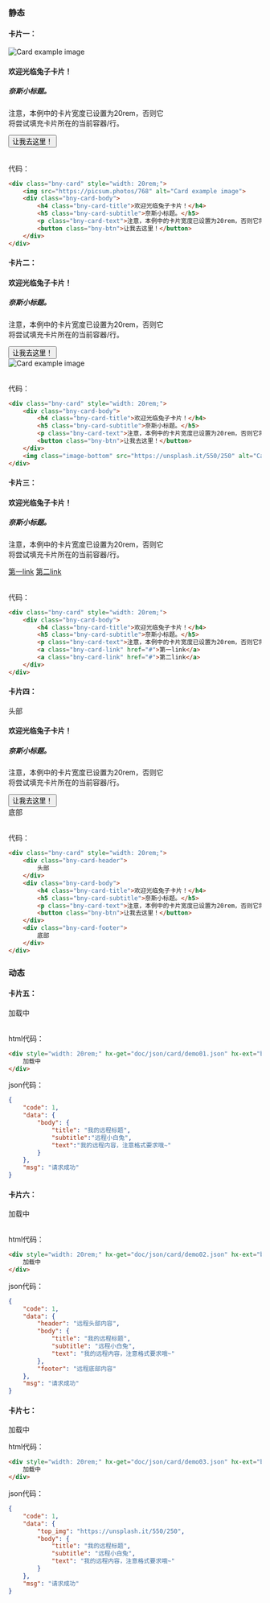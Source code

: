### 静态
#### 卡片一：

<div class="bny-card" style="width: 20rem;">
    <img src="https://picsum.photos/768" alt="Card example image">
    <div class="bny-card-body">
        <h4 class="bny-card-title">欢迎光临兔子卡片！</h4>
        <h5 class="bny-card-subtitle">奈斯小标题。</h5>
        <p class="bny-card-text">注意，本例中的卡片宽度已设置为20rem，否则它将尝试填充卡片所在的当前容器/行。</p>
        <button class="bny-btn">让我去这里！</button>
    </div>
</div>
<br>

代码：

```html
<div class="bny-card" style="width: 20rem;">
    <img src="https://picsum.photos/768" alt="Card example image">
    <div class="bny-card-body">
        <h4 class="bny-card-title">欢迎光临兔子卡片！</h4>
        <h5 class="bny-card-subtitle">奈斯小标题。</h5>
        <p class="bny-card-text">注意，本例中的卡片宽度已设置为20rem，否则它将尝试填充卡片所在的当前容器/行。</p>
        <button class="bny-btn">让我去这里！</button>
    </div>
</div>
```

#### 卡片二：

<div class="bny-card" style="width: 20rem;">
    <div class="bny-card-body">
        <h4 class="bny-card-title">欢迎光临兔子卡片！</h4>
        <h5 class="bny-card-subtitle">奈斯小标题。</h5>
        <p class="bny-card-text">注意，本例中的卡片宽度已设置为20rem，否则它将尝试填充卡片所在的当前容器/行。</p>
        <button class="bny-btn">让我去这里！</button>
    </div>
    <img class="image-bottom" src="https://unsplash.it/550/250" alt="Card example image">
</div>
<br>

代码：

```html
<div class="bny-card" style="width: 20rem;">
    <div class="bny-card-body">
        <h4 class="bny-card-title">欢迎光临兔子卡片！</h4>
        <h5 class="bny-card-subtitle">奈斯小标题。</h5>
        <p class="bny-card-text">注意，本例中的卡片宽度已设置为20rem，否则它将尝试填充卡片所在的当前容器/行。</p>
        <button class="bny-btn">让我去这里！</button>
    </div>
    <img class="image-bottom" src="https://unsplash.it/550/250" alt="Card example image">
</div>
```

#### 卡片三：

<div class="bny-card" style="width: 20rem;">
    <div class="bny-card-body">
        <h4 class="bny-card-title">欢迎光临兔子卡片！</h4>
        <h5 class="bny-card-subtitle">奈斯小标题。</h5>
        <p class="bny-card-text">注意，本例中的卡片宽度已设置为20rem，否则它将尝试填充卡片所在的当前容器/行。</p>
        <a class="bny-card-link" href="#">第一link</a>
        <a class="bny-card-link" href="#">第二link</a>
    </div>
</div>
<br>

代码：

```html
<div class="bny-card" style="width: 20rem;">
    <div class="bny-card-body">
        <h4 class="bny-card-title">欢迎光临兔子卡片！</h4>
        <h5 class="bny-card-subtitle">奈斯小标题。</h5>
        <p class="bny-card-text">注意，本例中的卡片宽度已设置为20rem，否则它将尝试填充卡片所在的当前容器/行。</p>
        <a class="bny-card-link" href="#">第一link</a>
        <a class="bny-card-link" href="#">第二link</a>
    </div>
</div>
```

#### 卡片四：

<div class="bny-card" style="width: 20rem;">
    <div class="bny-card-header">
        头部
    </div>
    <div class="bny-card-body">
        <h4 class="bny-card-title">欢迎光临兔子卡片！</h4>
        <h5 class="bny-card-subtitle">奈斯小标题。</h5>
        <p class="bny-card-text">注意，本例中的卡片宽度已设置为20rem，否则它将尝试填充卡片所在的当前容器/行。</p>
        <button class="bny-btn">让我去这里！</button>
    </div>
    <div class="bny-card-footer">
        底部
    </div>
</div>
<br>

代码：

```html
<div class="bny-card" style="width: 20rem;">
    <div class="bny-card-header">
        头部
    </div>
    <div class="bny-card-body">
        <h4 class="bny-card-title">欢迎光临兔子卡片！</h4>
        <h5 class="bny-card-subtitle">奈斯小标题。</h5>
        <p class="bny-card-text">注意，本例中的卡片宽度已设置为20rem，否则它将尝试填充卡片所在的当前容器/行。</p>
        <button class="bny-btn">让我去这里！</button>
    </div>
    <div class="bny-card-footer">
        底部
    </div>
</div>
```

### 动态
#### 卡片五：

<div style="width: 20rem;" hx-get="doc/json/card/demo01.json" hx-ext="bny-card" hx-trigger="load">
    加载中
</div>
<br>

html代码：

```html
<div style="width: 20rem;" hx-get="doc/json/card/demo01.json" hx-ext="bny-card" hx-trigger="load">
    加载中
</div>
```

json代码：

```json
{
    "code": 1,
    "data": {
        "body": {
            "title": "我的远程标题",
            "subtitle":"远程小白兔",
            "text":"我的远程内容，注意格式要求哦~"
        }
    },
    "msg": "请求成功"
}
```

#### 卡片六：

<div style="width: 20rem;" hx-get="doc/json/card/demo02.json" hx-ext="bny-card" hx-trigger="load">
    加载中
</div>
<br>

html代码：

```html
<div style="width: 20rem;" hx-get="doc/json/card/demo02.json" hx-ext="bny-card" hx-trigger="load">
    加载中
</div>
```

json代码：

```json
{
    "code": 1,
    "data": {
        "header": "远程头部内容",
        "body": {
            "title": "我的远程标题",
            "subtitle": "远程小白兔",
            "text": "我的远程内容，注意格式要求哦~"
        },
        "footer": "远程底部内容"
    },
    "msg": "请求成功"
}
```

#### 卡片七：

<div style="width: 20rem;" hx-get="doc/json/card/demo03.json" hx-ext="bny-card" hx-trigger="load">
    加载中
</div>

html代码：

```html
<div style="width: 20rem;" hx-get="doc/json/card/demo03.json" hx-ext="bny-card" hx-trigger="load">
    加载中
</div>
```

json代码：

```json
{
    "code": 1,
    "data": {
        "top_img": "https://unsplash.it/550/250",
        "body": {
            "title": "我的远程标题",
            "subtitle": "远程小白兔",
            "text": "我的远程内容，注意格式要求哦~"
        }
    },
    "msg": "请求成功"
}
```